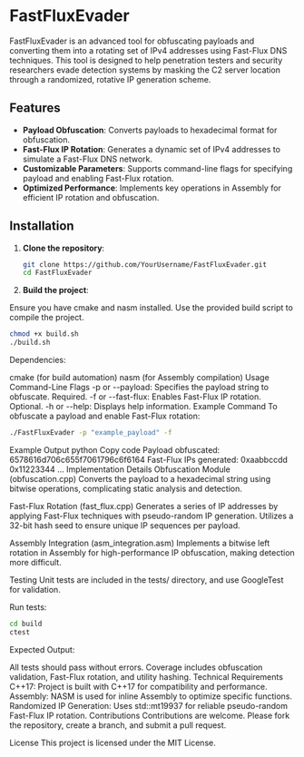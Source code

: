 # FastFluxEvader

FastFluxEvader is an advanced tool for obfuscating payloads and converting them into a rotating set of IPv4 addresses using Fast-Flux DNS techniques. This tool is designed to help penetration testers and security researchers evade detection systems by masking the C2 server location through a randomized, rotative IP generation scheme.

## Features

- **Payload Obfuscation**: Converts payloads to hexadecimal format for obfuscation.
- **Fast-Flux IP Rotation**: Generates a dynamic set of IPv4 addresses to simulate a Fast-Flux DNS network.
- **Customizable Parameters**: Supports command-line flags for specifying payload and enabling Fast-Flux rotation.
- **Optimized Performance**: Implements key operations in Assembly for efficient IP rotation and obfuscation.

## Installation

1. **Clone the repository**:
   ```bash
   git clone https://github.com/YourUsername/FastFluxEvader.git
   cd FastFluxEvader
   ```
 2. **Build the project**:

Ensure you have cmake and nasm installed.
Use the provided build script to compile the project.
```bash
chmod +x build.sh
./build.sh
```
Dependencies:

cmake (for build automation)
nasm (for Assembly compilation)
Usage
Command-Line Flags
-p or --payload: Specifies the payload string to obfuscate. Required.
-f or --fast-flux: Enables Fast-Flux IP rotation. Optional.
-h or --help: Displays help information.
Example Command
To obfuscate a payload and enable Fast-Flux rotation:

```bash
./FastFluxEvader -p "example_payload" -f
```
Example Output
python
Copy code
Payload obfuscated: 6578616d706c655f7061796c6f6164
Fast-Flux IPs generated:
0xaabbccdd
0x11223344
...
Implementation Details
Obfuscation Module (obfuscation.cpp)
Converts the payload to a hexadecimal string using bitwise operations, complicating static analysis and detection.

Fast-Flux Rotation (fast_flux.cpp)
Generates a series of IP addresses by applying Fast-Flux techniques with pseudo-random IP generation. Utilizes a 32-bit hash seed to ensure unique IP sequences per payload.

Assembly Integration (asm_integration.asm)
Implements a bitwise left rotation in Assembly for high-performance IP obfuscation, making detection more difficult.

Testing
Unit tests are included in the tests/ directory, and use GoogleTest for validation.

Run tests:

```bash
cd build
ctest
```
Expected Output:

All tests should pass without errors.
Coverage includes obfuscation validation, Fast-Flux rotation, and utility hashing.
Technical Requirements
C++17: Project is built with C++17 for compatibility and performance.
Assembly: NASM is used for inline Assembly to optimize specific functions.
Randomized IP Generation: Uses std::mt19937 for reliable pseudo-random Fast-Flux IP rotation.
Contributions
Contributions are welcome. Please fork the repository, create a branch, and submit a pull request.

License
This project is licensed under the MIT License.
